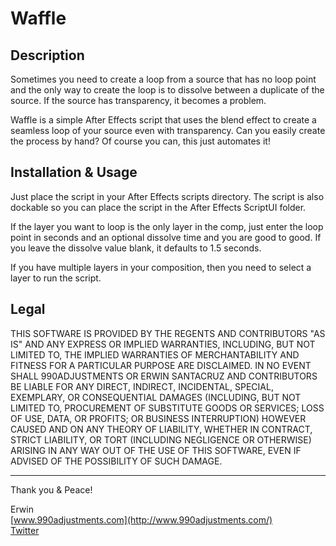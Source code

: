 Waffle
======

Description
-----------

Sometimes you need to create a loop from a source that has no loop
point and the only way to create the loop is to dissolve between a
duplicate of the source. If the source has transparency, it becomes
a problem.

Waffle is a simple After Effects script that uses the blend effect to create a
seamless loop of your source even with transparency. Can you easily
create the process by hand? Of course you can, this just automates it!

Installation & Usage
--------------------

Just place the script in your After Effects scripts directory.
The script is also dockable so you can place the script in
the After Effects ScriptUI folder.

If the layer you want to loop is the only layer in the comp, just enter
the loop point in seconds and an optional dissolve time and you are good
to good. If you leave the dissolve value blank, it defaults to 1.5 seconds.

If you have multiple layers in your composition, then you need to select
a layer to run the script.

Legal
-----

THIS SOFTWARE IS PROVIDED BY THE REGENTS AND CONTRIBUTORS "AS IS" AND ANY
EXPRESS OR IMPLIED WARRANTIES, INCLUDING, BUT NOT LIMITED TO, THE IMPLIED
WARRANTIES OF MERCHANTABILITY AND FITNESS FOR A PARTICULAR PURPOSE ARE
DISCLAIMED. IN NO EVENT SHALL 990ADJUSTMENTS OR ERWIN SANTACRUZ AND CONTRIBUTORS
BE LIABLE FOR ANY DIRECT, INDIRECT, INCIDENTAL, SPECIAL, EXEMPLARY, OR CONSEQUENTIAL
DAMAGES (INCLUDING, BUT NOT LIMITED TO, PROCUREMENT OF SUBSTITUTE GOODS OR SERVICES;
LOSS OF USE, DATA, OR PROFITS; OR BUSINESS INTERRUPTION) HOWEVER CAUSED AND
ON ANY THEORY OF LIABILITY, WHETHER IN CONTRACT, STRICT LIABILITY, OR TORT
(INCLUDING NEGLIGENCE OR OTHERWISE) ARISING IN ANY WAY OUT OF THE USE OF THIS
SOFTWARE, EVEN IF ADVISED OF THE POSSIBILITY OF SUCH DAMAGE.

------------

Thank you & Peace!

Erwin  
[www.990adjustments.com](http://www.990adjustments.com/)  
[Twitter](http://www.twitter.com/990adjustments/)
